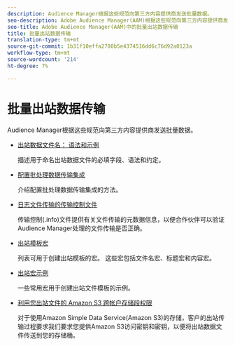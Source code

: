 ```yaml
---
description: Audience Manager根据这些规范向第三方内容提供商发送批量数据。
seo-description: Adobe Audience Manager(AAM)根据这些规范向第三方内容提供商发送批量数据。
seo-title: Adobe Audience Manager(AAM)中的批量出站数据传输
title: 批量出站数据传输
translation-type: tm+mt
source-git-commit: 1b31f10effa2780b5e4374516dd6c76d92a0123a
workflow-type: tm+mt
source-wordcount: '214'
ht-degree: 7%

---
```



# 批量出站数据传输

Audience Manager根据这些规范向第三方内容提供商发送批量数据。

* [出站数据文件名： 语法和示例](/help/using/integration/receiving-audience-data/batch-outbound-transfers/outbound-file-name-contents.md)

   描述用于命名出站数据文件的必填字段、语法和约定。

* [配置批处理数据传输集成](batch-server-configuration.md)

   介绍配置批处理数据传输集成的方法。

* [日志文件传输的传输控制文件](/help/using/integration/receiving-audience-data/batch-outbound-transfers/transfer-control-files.md)

   传输控制(.info)文件提供有关文件传输的元数据信息，以便合作伙伴可以验证Audience Manager处理的文件传输是否正确。

* [出站模板宏](/help/using/integration/receiving-audience-data/batch-outbound-transfers/outbound-template-macros.md)

   列表可用于创建出站模板的宏。 这些宏包括文件名宏、标题宏和内容宏。

* [出站宏示例](/help/using/integration/receiving-audience-data/batch-outbound-transfers/outbound-macro-examples.md)

   一些常用宏用于创建出站文件模板的示例。

* [利用您出站文件的 Amazon S3 跨帐户存储段权限](/help/using/integration/receiving-audience-data/batch-outbound-transfers/authorize-s3-cross-bucket.md)

   对于使用Amazon Simple Data Service(Amazon S3)的存储，客户的出站传输过程要求我们要求您提供Amazon S3访问密钥和密钥，以便将出站数据文件传送到您的存储桶。
